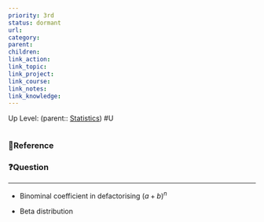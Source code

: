 ```yaml
---
priority: 3rd
status: dormant
url: 
category: 
parent: 
children: 
link_action: 
link_topic: 
link_project: 
link_course: 
link_notes: 
link_knowledge: 
---
```

Up Level: (parent:: [Statistics](Statistics.md))
#U
```toc
```
### 📇Reference

### ❓Question

---

-   Binominal coefficient in defactorising $(a+b)^n$
    
-   Beta distribution










